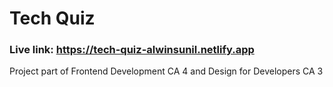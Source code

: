 # Tech Quiz

### Live link: https://tech-quiz-alwinsunil.netlify.app

Project part of Frontend Development CA 4 and Design for Developers CA 3
